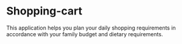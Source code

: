 # Shopping-cart

This application helps you plan your daily shopping requirements in accordance with your family budget and dietary requirements.
